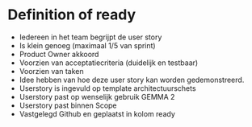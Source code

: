 # Definition of ready

- Iedereen in het team begrijpt de user story
- Is klein genoeg (maximaal 1/5 van sprint)
- Product Owner akkoord
- Voorzien van acceptatiecriteria (duidelijk en testbaar)
- Voorzien van taken
- Idee hebben van hoe deze user story kan worden gedemonstreerd.
- Userstory is ingevuld op template architectuurschets
- Userstory past op wenselijk gebruik GEMMA 2
- Userstory past binnen Scope
- Vastgelegd Github en geplaatst in kolom ready
